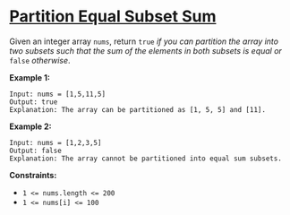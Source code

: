 [Partition Equal Subset Sum](https://leetcode.com/problems/partition-equal-subset-sum)
===
Given an integer array `nums`, return `true` _if you can partition the array into two subsets such that the sum of the
elements in both subsets is equal or_ `false` _otherwise_.

**Example 1:**

```text
Input: nums = [1,5,11,5]
Output: true
Explanation: The array can be partitioned as [1, 5, 5] and [11].
```

**Example 2:**

```text
Input: nums = [1,2,3,5]
Output: false
Explanation: The array cannot be partitioned into equal sum subsets.
```

**Constraints:**

* `1 <= nums.length <= 200`
* `1 <= nums[i] <= 100`